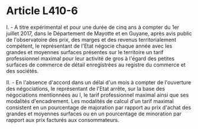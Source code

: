 # Article L410-6

I. - A titre expérimental et pour une durée de cinq ans à compter du 1er juillet 2017, dans le Département de Mayotte et en Guyane, après avis public de l'observatoire des prix, des marges et des revenus territorialement compétent, le représentant de l'Etat négocie chaque année avec les grandes et moyennes surfaces présentes sur le territoire un tarif professionnel maximal pour leur activité de gros à l'égard des petites surfaces de commerce de détail enregistrées au registre du commerce et des sociétés.

II. - En l'absence d'accord dans un délai d'un mois à compter de l'ouverture des négociations, le représentant de l'Etat arrête, sur la base des négociations mentionnées au I, le tarif professionnel maximal ainsi que ses modalités d'encadrement. Les modalités de calcul d'un tarif maximal consistent en un pourcentage de majoration par rapport au prix d'achat des grandes et moyennes surfaces ou en un pourcentage de minoration par rapport aux prix facturés aux consommateurs.
